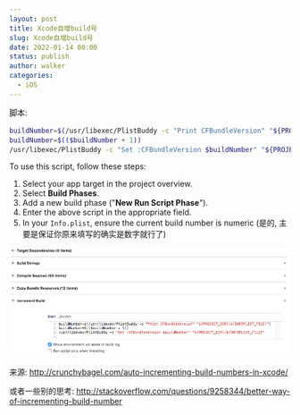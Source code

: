 ```yaml
---
layout: post
title: Xcode自增build号
slug: Xcode自增build号
date: 2022-01-14 00:00
status: publish
author: walker
categories: 
  - iOS
---
```


脚本:
```bash
buildNumber=$(/usr/libexec/PlistBuddy -c "Print CFBundleVersion" "${PROJECT_DIR}/${INFOPLIST_FILE}")  
buildNumber=$(($buildNumber + 1))  
/usr/libexec/PlistBuddy -c "Set :CFBundleVersion $buildNumber" "${PROJECT_DIR}/${INFOPLIST_FILE}"
```
To use this script, follow these steps:
1. Select your app target in the project overview.
2. Select **Build Phases**.
3. Add a new build phase ("**New Run Script Phase**").
4. Enter the above script in the appropriate field.
5. In your `Info.plist`, ensure the current build number is numeric (是的, 主要是保证你原来填写的确实是数字就行了)


![](../assets/1859625-2618b44e2e4cdcd9.png)

来源: http://crunchybagel.com/auto-incrementing-build-numbers-in-xcode/

或者一些别的思考: 
http://stackoverflow.com/questions/9258344/better-way-of-incrementing-build-number
